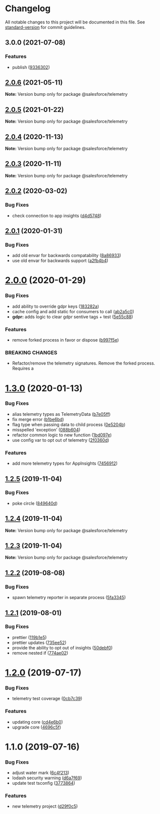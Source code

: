 # Changelog

All notable changes to this project will be documented in this file. See [standard-version](https://github.com/conventional-changelog/standard-version) for commit guidelines.

## 3.0.0 (2021-07-08)


### Features

* publish ([9336302](https://github.com/forcedotcom/telemetry/commit/9336302f15b43bd824ec70fe604e05a6bb2f5ba2))

## [2.0.6](https://github.com/forcedotcom/cli-packages/compare/@salesforce/telemetry@2.0.5...@salesforce/telemetry@2.0.6) (2021-05-11)

**Note:** Version bump only for package @salesforce/telemetry





## [2.0.5](https://github.com/forcedotcom/cli-packages/compare/@salesforce/telemetry@2.0.4...@salesforce/telemetry@2.0.5) (2021-01-22)

**Note:** Version bump only for package @salesforce/telemetry





## [2.0.4](https://github.com/forcedotcom/cli-packages/compare/@salesforce/telemetry@2.0.3...@salesforce/telemetry@2.0.4) (2020-11-13)

**Note:** Version bump only for package @salesforce/telemetry





## [2.0.3](https://github.com/forcedotcom/cli-packages/compare/@salesforce/telemetry@2.0.2...@salesforce/telemetry@2.0.3) (2020-11-11)

**Note:** Version bump only for package @salesforce/telemetry





## [2.0.2](https://github.com/forcedotcom/cli-packages/compare/@salesforce/telemetry@2.0.1...@salesforce/telemetry@2.0.2) (2020-03-02)


### Bug Fixes

* check connection to app insights ([d4d5748](https://github.com/forcedotcom/cli-packages/commit/d4d5748))





## [2.0.1](https://github.com/forcedotcom/cli-packages/compare/@salesforce/telemetry@2.0.0...@salesforce/telemetry@2.0.1) (2020-01-31)


### Bug Fixes

* add old envar for backwards compatability ([8a86933](https://github.com/forcedotcom/cli-packages/commit/8a86933))
* use old envar for backwards support ([a2fb4b4](https://github.com/forcedotcom/cli-packages/commit/a2fb4b4))





# [2.0.0](https://github.com/forcedotcom/cli-packages/compare/@salesforce/telemetry@1.3.0...@salesforce/telemetry@2.0.0) (2020-01-29)


### Bug Fixes

* add ability to override gdpr keys ([183282a](https://github.com/forcedotcom/cli-packages/commit/183282a))
* cache config and add static for consumers to call ([ab2a5c0](https://github.com/forcedotcom/cli-packages/commit/ab2a5c0))
* **gdpr:** adds logic to clear gdpr sentive tags + test ([5e55c88](https://github.com/forcedotcom/cli-packages/commit/5e55c88))


### Features

* remove forked process in favor or dispose ([b997f5e](https://github.com/forcedotcom/cli-packages/commit/b997f5e))


### BREAKING CHANGES

* Refactor/remove the telemetry signatures. Remove the forked process. Requires a





# [1.3.0](https://github.com/forcedotcom/cli-packages/compare/@salesforce/telemetry@1.2.5...@salesforce/telemetry@1.3.0) (2020-01-13)


### Bug Fixes

* alias telemetry types as TelemetryData ([b7e05ff](https://github.com/forcedotcom/cli-packages/commit/b7e05ff))
* fix merge error ([b1be6bd](https://github.com/forcedotcom/cli-packages/commit/b1be6bd))
* flag type when passing data to child process ([0e5204b](https://github.com/forcedotcom/cli-packages/commit/0e5204b))
* misspelled 'exception' ([088b604](https://github.com/forcedotcom/cli-packages/commit/088b604))
* refactor common logic to new function ([1bd097e](https://github.com/forcedotcom/cli-packages/commit/1bd097e))
* use config var to opt out of telemetry ([2f0360d](https://github.com/forcedotcom/cli-packages/commit/2f0360d))


### Features

* add more telemetry types for AppInsights ([7456912](https://github.com/forcedotcom/cli-packages/commit/7456912))





## [1.2.5](https://github.com/forcedotcom/cli-packages/compare/@salesforce/telemetry@1.2.4...@salesforce/telemetry@1.2.5) (2019-11-04)


### Bug Fixes

* poke circle ([849640d](https://github.com/forcedotcom/cli-packages/commit/849640d))





## [1.2.4](https://github.com/forcedotcom/cli-packages/compare/@salesforce/telemetry@1.2.3...@salesforce/telemetry@1.2.4) (2019-11-04)

**Note:** Version bump only for package @salesforce/telemetry





## [1.2.3](https://github.com/forcedotcom/cli-packages/compare/@salesforce/telemetry@1.2.2...@salesforce/telemetry@1.2.3) (2019-11-04)

**Note:** Version bump only for package @salesforce/telemetry





## [1.2.2](https://github.com/forcedotcom/sfdx-telemetry/compare/@salesforce/telemetry@1.2.1...@salesforce/telemetry@1.2.2) (2019-08-08)


### Bug Fixes

* spawn telemetry reporter in separate process ([5fa3345](https://github.com/forcedotcom/sfdx-telemetry/commit/5fa3345))





## [1.2.1](https://github.com/forcedotcom/sfdx-telemetry/compare/@salesforce/telemetry@1.2.0...@salesforce/telemetry@1.2.1) (2019-08-01)


### Bug Fixes

* prettier ([119b1e5](https://github.com/forcedotcom/sfdx-telemetry/commit/119b1e5))
* prettier updates ([735ee52](https://github.com/forcedotcom/sfdx-telemetry/commit/735ee52))
* provide the ability to opt out of insights ([50debf0](https://github.com/forcedotcom/sfdx-telemetry/commit/50debf0))
* remove nested if ([774ae02](https://github.com/forcedotcom/sfdx-telemetry/commit/774ae02))





# [1.2.0](https://github.com/forcedotcom/sfdx-telemetry/compare/@salesforce/telemetry@1.1.0...@salesforce/telemetry@1.2.0) (2019-07-17)


### Bug Fixes

* telemetry test coverage ([0cb7c39](https://github.com/forcedotcom/sfdx-telemetry/commit/0cb7c39))


### Features

* updating core ([cd4e6b0](https://github.com/forcedotcom/sfdx-telemetry/commit/cd4e6b0))
* upgrade core ([4696c5f](https://github.com/forcedotcom/sfdx-telemetry/commit/4696c5f))





# 1.1.0 (2019-07-16)


### Bug Fixes

* adjust water mark ([6c4f213](https://github.com/forcedotcom/sfdx-telemetry/commit/6c4f213))
* lodash security warning ([d6a7f69](https://github.com/forcedotcom/sfdx-telemetry/commit/d6a7f69))
* update test tsconfig ([3773864](https://github.com/forcedotcom/sfdx-telemetry/commit/3773864))


### Features

* new telemetry project ([d29f0c5](https://github.com/forcedotcom/sfdx-telemetry/commit/d29f0c5))
